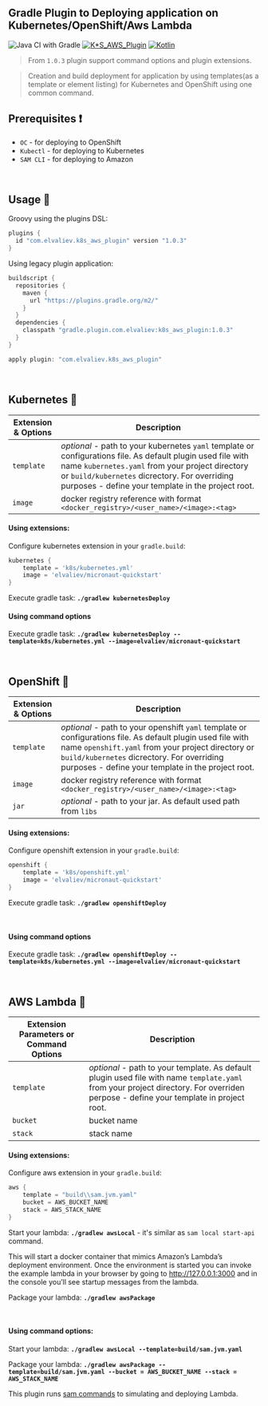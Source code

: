 ## Gradle Plugin to Deploying application on Kubernetes/OpenShift/Aws Lambda
![Java CI with Gradle](https://github.com/ElinaValieva/micronaut-quickstarts/workflows/Java%20CI%20with%20Gradle/badge.svg)
[![K*S_AWS_Plugin](https://img.shields.io/badge/gradle%20plugin-1.0.3-blue.svg)](https://plugins.gradle.org/plugin/com.elvaliev.k8s_aws_plugin)
[![Kotlin](https://img.shields.io/badge/Kotlin-1.3.72-orange.svg) ](https://kotlinlang.org/)

> From `1.0.3` plugin support command options and plugin extensions. 

> Creation and build deployment for application by using templates(as a template or element listing) for Kubernetes and OpenShift using one common command. 

## Prerequisites :exclamation:
- `OC` - for deploying to OpenShift
- `Kubectl` - for deploying to Kubernetes
- `SAM CLI` - for deploying to Amazon

&nbsp;
## Usage :hammer:
Groovy using the plugins DSL:
```groovy
plugins {
  id "com.elvaliev.k8s_aws_plugin" version "1.0.3"
}
```

Using legacy plugin application:
```groovy
buildscript {
  repositories {
    maven {
      url "https://plugins.gradle.org/m2/"
    }
  }
  dependencies {
    classpath "gradle.plugin.com.elvaliev:k8s_aws_plugin:1.0.3"
  }
}

apply plugin: "com.elvaliev.k8s_aws_plugin"
```
&nbsp;
## Kubernetes :triangular_flag_on_post:

|Extension & Options|Description|
|--|--|
|`template`|*optional* - path to your kubernetes `yaml` template or configurations file. As default plugin used file with name `kubernetes.yaml` from your project directory or `build/kubernetes` dicrectory. For overriding purposes - define your template in the project root.|
|`image`|docker registry reference with format `<docker_registry>/<user_name>/<image>:<tag>`|

#### Using extensions:
Configure kubernetes extension in your `gradle.build`:
```groovy
kubernetes {
    template = 'k8s/kubernetes.yml'
    image = 'elvaliev/micronaut-quickstart'
}
```
Execute gradle task: **`./gradlew kubernetesDeploy`**
&nbsp;

#### Using command options
Execute gradle task: **`./gradlew kubernetesDeploy --template=k8s/kubernetes.yml --image=elvaliev/micronaut-quickstart`**

&nbsp;
## OpenShift :triangular_flag_on_post:

|Extension & Options|Description|
|--|--|
|`template`|*optional* - path to your openshift `yaml` template or configurations file. As default plugin used file with name `openshift.yaml` from your project directory or `build/kubernetes` dicrectory. For overriding purposes - define your template in the project root.|
|`image`|docker registry reference with format `<docker_registry>/<user_name>/<image>:<tag>`|
|`jar`|*optional* - path to your jar. As default used path from `libs`|

#### Using extensions:
Configure openshift extension in your `gradle.build`:
```groovy
openshift {
    template = 'k8s/openshift.yml'
    image = 'elvaliev/micronaut-quickstart'
}
```
Execute gradle task: **`./gradlew openshiftDeploy`**

&nbsp;

#### Using command options
Execute gradle task: **`./gradlew openshiftDeploy --template=k8s/kubernetes.yml --image=elvaliev/micronaut-quickstart`**

&nbsp;
## AWS Lambda :triangular_flag_on_post:

|Extension Parameters or Command Options|Description|
|--|--|
|`template`|*optional* - path to your template. As default plugin used file with name `template.yaml` from your project directory. For overriden perpose - define your template in project root.|
|`bucket`|bucket name|
|`stack`|stack name|

#### Using extensions:
Configure aws extension in your `gradle.build`:
```groovy
aws {
    template = "build\\sam.jvm.yaml"
    bucket = AWS_BUCKET_NAME
    stack = AWS_STACK_NAME
}
```
Start your lambda: **`./gradlew awsLocal`** - it's similar as `sam local start-api` command. 

This will start a docker container that mimics Amazon’s Lambda’s deployment environment. Once the environment is started you can invoke the example lambda in your browser by going to http://127.0.0.1:3000 and in the console you’ll see startup messages from the lambda.

Package your lambda: **`./gradlew awsPackage`**

&nbsp;

#### Using command options:
Start your lambda: **`./gradlew awsLocal --template=build/sam.jvm.yaml`**

Package your lambda: **`./gradlew awsPackage --template=build/sam.jvm.yaml --bucket = AWS_BUCKET_NAME --stack = AWS_STACK_NAME`**

This plugin runs [sam commands](https://quarkus.io/guides/amazon-lambda-http) to simulating and deploying Lambda.
